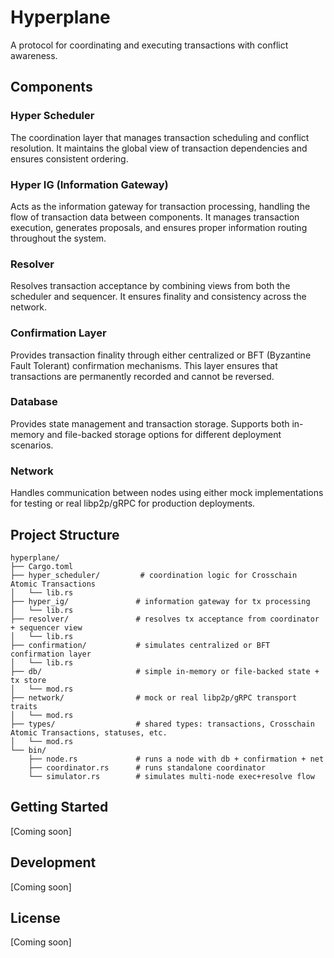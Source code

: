 # Hyperplane

A protocol for coordinating and executing transactions with conflict awareness.

## Components

### Hyper Scheduler
The coordination layer that manages transaction scheduling and conflict resolution. It maintains the global view of transaction dependencies and ensures consistent ordering.

### Hyper IG (Information Gateway)
Acts as the information gateway for transaction processing, handling the flow of transaction data between components. It manages transaction execution, generates proposals, and ensures proper information routing throughout the system.

### Resolver
Resolves transaction acceptance by combining views from both the scheduler and sequencer. It ensures finality and consistency across the network.

### Confirmation Layer
Provides transaction finality through either centralized or BFT (Byzantine Fault Tolerant) confirmation mechanisms. This layer ensures that transactions are permanently recorded and cannot be reversed.

### Database
Provides state management and transaction storage. Supports both in-memory and file-backed storage options for different deployment scenarios.

### Network
Handles communication between nodes using either mock implementations for testing or real libp2p/gRPC for production deployments.

## Project Structure
```
hyperplane/
├── Cargo.toml
├── hyper_scheduler/         # coordination logic for Crosschain Atomic Transactions
│   └── lib.rs
├── hyper_ig/               # information gateway for tx processing
│   └── lib.rs
├── resolver/               # resolves tx acceptance from coordinator + sequencer view
│   └── lib.rs
├── confirmation/           # simulates centralized or BFT confirmation layer
│   └── lib.rs
├── db/                     # simple in-memory or file-backed state + tx store
│   └── mod.rs
├── network/                # mock or real libp2p/gRPC transport traits
│   └── mod.rs
├── types/                  # shared types: transactions, Crosschain Atomic Transactions, statuses, etc.
│   └── mod.rs
└── bin/
    ├── node.rs             # runs a node with db + confirmation + net
    ├── coordinator.rs      # runs standalone coordinator
    └── simulator.rs        # simulates multi-node exec+resolve flow
```

## Getting Started

[Coming soon]

## Development

[Coming soon]

## License

[Coming soon]

